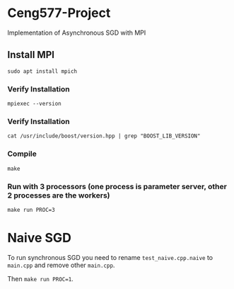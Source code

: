 # Ceng577-Project
Implementation of Asynchronous SGD with MPI

## Install MPI
`sudo apt install mpich`

### Verify Installation
`mpiexec --version`

### Verify Installation
`cat /usr/include/boost/version.hpp | grep "BOOST_LIB_VERSION"`

### Compile
`make`

### Run with 3 processors (one process is parameter server, other 2 processes are the workers)
`make run PROC=3`

# Naive SGD
To run synchronous SGD you need to rename `test_naive.cpp.naive` to `main.cpp` and remove other `main.cpp`.

Then `make run PROC=1`.